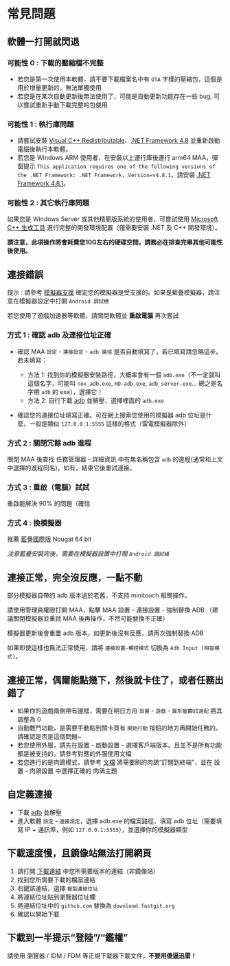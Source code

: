 # 常見問題

## 軟體一打開就閃退

### 可能性 0 : 下載的壓縮檔不完整

- 若您是第一次使用本軟體，請不要下載檔案名中有 `OTA` 字樣的壓縮包，這個是用於增量更新的，無法單獨使用
- 若您是在某次自動更新後無法使用了，可能是自動更新功能存在一些 bug, 可以嘗試重新手動下載完整的包使用

### 可能性 1 : 執行庫問題

- 請嘗試安裝 [Visual C++ Redistributable](https://docs.microsoft.com/zh-CN/cpp/windows/latest-supported-vc-redist?view=msvc-160#visual-studio-2015-2017-2019-and-2022)、[.NET Framework 4.8](https://dotnet.microsoft.com/download/dotnet-framework/net48) 並重新啟動電腦後執行本軟體。
- 若您是 Windows ARM 使用者，在安裝以上運行庫後運行 arm64 MAA，彈窗提示 `This application requires one of the following versions of the .NET Framework: .NET Framework, Version=v4.8.1`，請安裝 [.NET Framework 4.8.1](https://dotnet.microsoft.com/zh-cn/download/dotnet-framework/net481)。

### 可能性 2 : 其它執行庫問題

如果您是 Windows Server 或其他精簡版系統的使用者，可嘗試使用 [Microsoft C++ 生成工具](https://visualstudio.microsoft.com/zh-hans/visual-cpp-build-tools/) 進行完整的開發環境配置（僅需要安裝 .NET 及 C++ 開發環境）。

**請注意，此項操作將會耗費您10G左右的硬碟空間，請務必在排查完畢其他可能性後使用。**

## 連接錯誤

提示 : 請參考 [模擬器支援](1.3-模擬器支援.md) 確定您的模擬器是受支援的。如果是藍疊模擬器，請注意在模擬器設定中打開 `Android 調試橋`<br>

若您使用了遊戲加速器等軟體，請關閉軟體並 **重啟電腦** 再次嘗試

### 方式 1 : 確認 adb 及連接位址正確

- 確認 MAA `設定` - `連接設定` - `adb 路徑` 是否自動填寫了，若已填寫請忽略這步。若未填寫：
  - 方法 1: 找到你的模擬器安裝路徑，大概率會有一個 `adb.exe`（不一定就叫這個名字，可能叫 `nox_adb.exe`, `HD-adb.exe`, `adb_server.exe`... 總之是名字帶 `adb` 的 exe），選擇它！
  - 方法 2: 自行下載 [adb](https://dl.google.com/android/repository/platform-tools-latest-windows.zip) 並解壓，選擇裡面的 `adb.exe`

- 確認您的連接位址填寫正確。可在網上搜索您使用的模擬器 adb 位址是什麼，一般是類似 `127.0.0.1:5555` 這樣的格式（雷電模擬器除外）

### 方式 2 : 關閉冗餘 adb 進程

關閉 MAA 後查找 任務管理器 - 詳細資訊 中有無名稱包含 `adb` 的進程(通常和上文中選擇的進程同名)，如有，結束它後重試連接。

### 方式 3 : 重啟（電腦）試試

重啟能解決 90% 的問題（確信

### 方式 4 : 換模擬器

推薦 [藍疊國際版](https://www.bluestacks.com/download.html) Nougat 64 bit<br>

_注意藍疊安裝完後，需要在模擬器設置中打開 `Android 調試橋`_

## 連接正常，完全沒反應，一點不動

部分模擬器自帶的 adb 版本過於老舊，不支持 minitouch 相關操作。

請使用管理員權限打開 MAA，點擊 MAA 設置 - 連接設置 - 強制替換 ADB （建議關閉模擬器並重啟 MAA 後再操作，不然可能替換不正確）

模擬器更新後會重置 adb 版本，如更新後沒有反應，請再次強制替換 ADB

如果即使這樣也無法正常使用，請將 `連接設置-觸控模式` 切換為 `Adb Input (相容模式)`。

## 連接正常，偶爾能點幾下，然後就卡住了，或者任務出錯了

- 如果你的遊戲兩側帶有邊框，需要在明日方舟 `設置` - `遊戲` - `異形螢幕UI適配` 將其調整為 0
- 自動戰鬥功能，是需要手動點到關卡頁有 `開始行動` 按鈕的地方再開始任務的。請確認是否是這個問題~
- 若您使用外服，請先在設置 - 啟動設置 - 選擇客戶端版本。且並不是所有功能都是被支持的，請參考對應的外服使用文檔
- 若您進行的是肉鴿模式，請參考 [文檔](1.1-詳細介紹.md#一鍵長草自動肉鴿) 將需要刷的肉鴿“訂閱到終端”，並在 設置 - 肉鴿設置 中選擇正確的 肉鴿主題

## 自定義連接

- 下載 [adb](https://dl.google.com/android/repository/platform-tools-latest-windows.zip) 並解壓
- 進入軟體 `設定` - `連接設定`，選擇 adb.exe 的檔案路徑、填寫 adb 位址（需要填寫 IP + 通訊埠，例如 `127.0.0.1:5555`），並選擇你的模擬器類型

## 下載速度慢，且鏡像站無法打開網頁

1. 請打開 [下載連結](../../README.md#下載連結) 中您所需要版本的連結（非鏡像站）
2. 找到您所需要下載的檔案連結
3. 右鍵該連結，選擇 `複製連結位址`
4. 將連結位址貼到瀏覽器位址欄
5. 將連結位址中的 `github.com` 替換為 `download.fastgit.org`
6. 確認以開始下載

## 下載到一半提示“登陸”/“鑑權”

請使用 瀏覽器 / IDM / FDM 等正規下載器下載文件，**不要用傻逼迅雷！**

